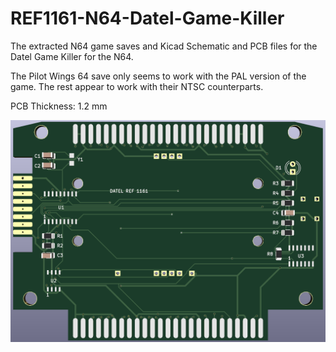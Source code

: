 # REF1161-N64-Datel-Game-Killer
The extracted N64 game saves and Kicad Schematic and PCB files for the Datel Game Killer for the N64.

The Pilot Wings 64 save only seems to work with the PAL version of the game. The rest appear to work with their NTSC counterparts.

PCB Thickness: 1.2 mm

![image](https://github.com/RWeick/REF1161-N64-Datel-Game-Killer/blob/main/REF1161.png)
